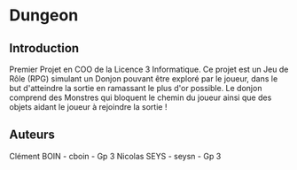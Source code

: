 Dungeon
=======

Introduction
------------
Premier Projet en COO de la Licence 3 Informatique.
Ce projet est un Jeu de Rôle (RPG) simulant un Donjon pouvant être exploré
par le joueur, dans le but d'atteindre la sortie en ramassant le plus d'or
possible.
Le donjon comprend des Monstres qui bloquent le chemin du joueur ainsi que
des objets aidant le joueur à rejoindre la sortie !

Auteurs
-------
Clément BOIN - cboin - Gp 3
Nicolas SEYS - seysn - Gp 3